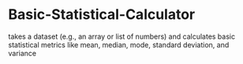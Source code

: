 # Basic-Statistical-Calculator
takes a dataset (e.g., an array or list of numbers) and calculates basic statistical metrics like mean, median, mode, standard deviation, and variance
